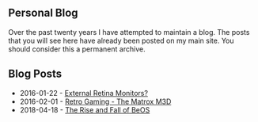 ## Personal Blog

Over the past twenty years I have attempted to maintain a blog. The posts that you will see here have already been posted on my main site. You should consider this a permanent archive.

## Blog Posts 

- 2016-01-22 - [External Retina Monitors?](blog_2016-01-22_retina_external_monitors.md)
- 2016-02-01 - [Retro Gaming - The Matrox M3D](blog_2016-02-01_matrox_m3d.md)
- 2018-04-18 - [The Rise and Fall of BeOS](blog_2018-04-18_rise-fall-beos.md)

